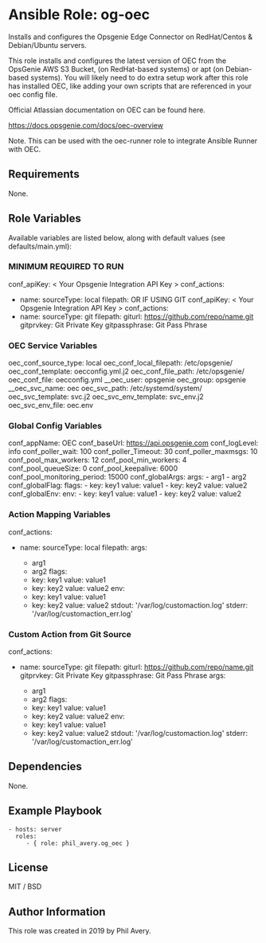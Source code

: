 Ansible Role: og-oec
=========

Installs and configures the Opsgenie Edge Connector on RedHat/Centos & Debian/Ubuntu servers.

This role installs and configures the latest version of OEC from the OpsGenie AWS S3 Bucket, (on RedHat-based systems) or apt (on Debian-based systems). You will likely need to do extra setup work after this role has installed OEC, like adding your own scripts that are referenced in your oec config file.

Official Atlassian documentation on OEC can be found here.

https://docs.opsgenie.com/docs/oec-overview

Note.
This can be used with the oec-runner role to integrate Ansible Runner with OEC.

Requirements
------------

None.

Role Variables
--------------
Available variables are listed below, along with default values (see defaults/main.yml):

### MINIMUM REQUIRED TO RUN ###
conf_apiKey: < Your Opsgenie Integration API Key > 
conf_actions:
  - name: <Action Name>
    sourceType: local
    filepath: <Path to your script>
OR IF USING GIT
conf_apiKey: < Your Opsgenie Integration API Key > 
conf_actions:
  - name: <Action Name>
    sourceType: git
    filepath: <Path to your script>
    giturl: https://github.com/repo/name.git
    gitprvkey: Git Private Key
    gitpassphrase: Git Pass Phrase
    
### OEC Service Variables ###

oec_conf_source_type: local
oec_conf_local_filepath: /etc/opsgenie/
oec_conf_template: oecconfig.yml.j2
oec_conf_file_path: /etc/opsgenie/
oec_conf_file: oecconfig.yml
__oec_user: opsgenie
oec_group: opsgenie
__oec_svc_name: oec
oec_svc_path: /etc/systemd/system/
oec_svc_template: svc.j2
oec_svc_env_template: svc_env.j2
oec_svc_env_file: oec.env

### Global Config Variables ###

conf_appName: OEC
conf_baseUrl: https://api.opsgenie.com
conf_logLevel: info
conf_poller_wait: 100
conf_poller_Timeout: 30
conf_poller_maxmsgs: 10
conf_pool_max_workers: 12
conf_pool_min_workers: 4
conf_pool_queueSize: 0
conf_pool_keepalive: 6000
conf_pool_monitoring_period: 15000
conf_globalArgs:
  args:
    - arg1
    - arg2
conf_globalFlag:
  flags:
    - key: key1
      value: value1
    - key: key2
      value: value2
conf_globalEnv:
  env:
    - key: key1
      value: value1
    - key: key2
      value: value2

### Action Mapping Variables ###
conf_actions:
  - name: <Action Name>
    sourceType: local
    filepath: <Path to your script>
    args:
      - arg1
      - arg2
    flags:
      - key: key1
        value: value1
      - key: key2
        value: value2
    env:
      - key: key1
        value: value1
      - key: key2
        value: value2
    stdout: '/var/log/customaction.log'
    stderr: '/var/log/customaction_err.log'
    
### Custom Action from Git Source ###
conf_actions:
  - name: <Action Name>
    sourceType: git
    filepath: <Path to your script>
    giturl: https://github.com/repo/name.git
    gitprvkey: Git Private Key
    gitpassphrase: Git Pass Phrase
    args:
      - arg1 
      - arg2
    flags:
      - key: key1
        value: value1
      - key: key2
        value: value2
    env:
      - key: key1
        value: value1
      - key: key2
        value: value2
    stdout: '/var/log/customaction.log'
    stderr: '/var/log/customaction_err.log'
    
Dependencies
------------

None.

Example Playbook
----------------

    - hosts: server
      roles:
         - { role: phil_avery.og_oec }


License
-------

MIT / BSD

Author Information
------------------

This role was created in 2019 by Phil Avery.

